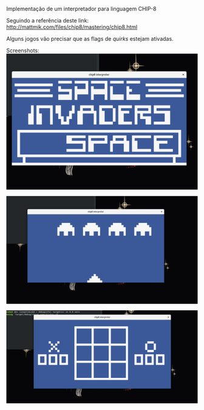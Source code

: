 Implementação de um interpretador para linguagem CHIP-8

Seguindo a referência deste link: http://mattmik.com/files/chip8/mastering/chip8.html

Alguns jogos vão precisar que as flags de _quirks_ estejam ativadas.

Screenshots:
![space invaders](screenshots/space1.png)


![space invaders](screenshots/space2.png)

![tic tac](screenshots/tictac.png)

